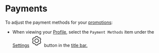 # Payments

To adjust the payment methods for your [promotions](promote.md):

* When viewing your [Profile](../), select the `Payment Methods` item under the [Settings](../settings/) ![](../../../.gitbook/assets/settings.png) button in the [title bar.](../../../misc/glossary.md#title-bar)

